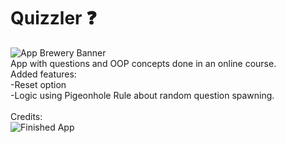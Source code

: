 # Quizzler ❓
![App Brewery Banner](https://github.com/londonappbrewery/Images/blob/master/AppBreweryBanner.png)
\
App with questions and OOP concepts done in an online course.\
Added features:\
-Reset option\
-Logic using Pigeonhole Rule about random question spawning.\
\
Credits:\
![Finished App](https://github.com/londonappbrewery/Images/blob/master/quizzler-demo.gif)
